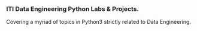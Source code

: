 ### ITI Data Engineering Python Labs & Projects.
Covering a myriad of topics in Python3 strictly related to Data Engineering. 
